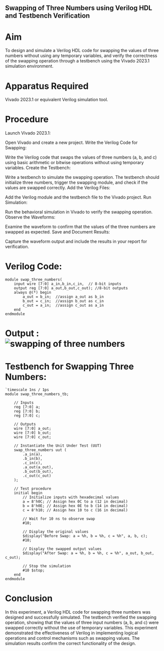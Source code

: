 ## Swapping of Three Numbers using Verilog HDL and Testbench Verification
# Aim
To design and simulate a Verilog HDL code for swapping the values of three numbers without using any temporary variables, and verify the correctness of the swapping operation through a testbench using the Vivado 2023.1 simulation environment.

# Apparatus Required
Vivado 2023.1 or equivalent Verilog simulation tool.

# Procedure
Launch Vivado 2023.1:

Open Vivado and create a new project.
Write the Verilog Code for Swapping:

Write the Verilog code that swaps the values of three numbers (a, b, and c) using basic arithmetic or bitwise operations without using temporary variables.
Create the Testbench:

Write a testbench to simulate the swapping operation. The testbench should initialize three numbers, trigger the swapping module, and check if the values are swapped correctly.
Add the Verilog Files:

Add the Verilog module and the testbench file to the Vivado project.
Run Simulation:

Run the behavioral simulation in Vivado to verify the swapping operation.
Observe the Waveforms:

Examine the waveform to confirm that the values of the three numbers are swapped as expected.
Save and Document Results:

Capture the waveform output and include the results in your report for verification.

# Verilog Code:
```
module swap_three_numbers(
    input wire [7:0] a_in,b_in,c_in,  // 8-bit inputs 
    output reg [7:0] a_out,b_out,c_out); //8-bit outputs
    always @(*) begin
        a_out = b_in;  //assign a_out as b_in
        b_out = c_in;  //assign b_out as c_in
        c_out = a_in;  //assign c_out as a_in 
    end
endmodule
```
# Output : ![swapping of three numbers](https://github.com/user-attachments/assets/c5fda805-0e0d-4d2d-949e-bd0b38add441)

# Testbench for Swapping Three Numbers:
```
`timescale 1ns / 1ps
module swap_three_numbers_tb;

    // Inputs
    reg [7:0] a;
    reg [7:0] b;
    reg [7:0] c;

    // Outputs
    wire [7:0] a_out;
    wire [7:0] b_out;
    wire [7:0] c_out;

    // Instantiate the Unit Under Test (UUT)
    swap_three_numbers uut (
        .a_in(a),
        .b_in(b),
        .c_in(c),
        .a_out(a_out),
        .b_out(b_out),
        .c_out(c_out)
    );

    // Test procedure
    initial begin
        // Initialize inputs with hexadecimal values
        a = 8'h0C; // Assign hex 0C to a (12 in decimal)
        b = 8'h0E; // Assign hex 0E to b (14 in decimal)
        c = 8'h10; // Assign hex 10 to c (16 in decimal)

        // Wait for 10 ns to observe swap
        #10;

        // Display the original values
        $display("Before Swap: a = %h, b = %h, c = %h", a, b, c);
        #10;

        // Display the swapped output values
        $display("After Swap: a = %h, b = %h, c = %h", a_out, b_out, c_out);
        
        // Stop the simulation
        #10 $stop;
    end
endmodule
```    

# Conclusion
In this experiment, a Verilog HDL code for swapping three numbers was designed and successfully simulated. The testbench verified the swapping operation, showing that the values of three input numbers (a, b, and c) were swapped correctly without the use of temporary variables. This experiment demonstrated the effectiveness of Verilog in implementing logical operations and control mechanisms such as swapping values. The simulation results confirm the correct functionality of the design.
